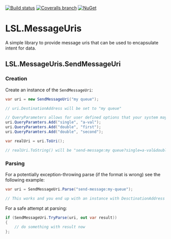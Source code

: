 [![Build status](https://img.shields.io/appveyor/ci/alunacjones/lsl-messageuris.svg)](https://ci.appveyor.com/project/alunacjones/lsl-messageuris)
[![Coveralls branch](https://img.shields.io/coverallsCoverage/github/alunacjones/LSL.MessageUris)](https://coveralls.io/github/alunacjones/LSL.MessageUris)
[![NuGet](https://img.shields.io/nuget/v/LSL.MessageUris.svg)](https://www.nuget.org/packages/LSL.MessageUris/)

# LSL.MessageUris

A simple library to provide message uris that can be used to encapsulate intent for data.

## LSL.MessageUris.SendMessageUri

### Creation

Create an instance of the `SendMessageUri`:

```csharp
var uri = new SendMessageUri("my queue");

// uri.DestinationAddress will be set to "my queue"

// QueryParameters allows for user defined options that your system may interpret for further context
uri.QueryParamters.Add("single", "a-val");
uri.QueryParamters.Add("double", "first");
uri.QueryParamters.Add("double", "second");

var realUri = uri.ToUri();

// realUri.ToString() will be "send-message:my queue?single=a-val&double=first&double=second"
```

### Parsing

For a potentially exception-throwing parse (if the format is wrong) see the following example:

```csharp
var uri = SendMessageUri.Parse("send-message:my-queue");

// This works and you end up with an instance with DesctinationAddress set to "my-queue" but with no query parameters
```

For a safe attempt at parsing:

```csharp
if (SendMessageUri.TryParse(uri, out var result))
{
    // do something with result now
};
```

